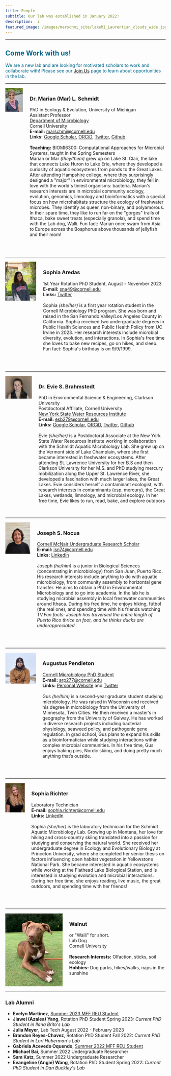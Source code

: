 ```yaml
---
title: People
subtitle: Our lab was established in January 2022! 
description:  i
featured_image: /images/marschmi_site/lakeMI_Laurentian_clouds_wide.jpg
---
```



***

<h2 style="color:#03688E;">Come Work with us!</h2>

<p style="color:#03688E;">We are a new lab and are looking for motivated scholars to work and collaborate with! Please see our <a href="https://marschmilab.github.io/join">Join Us</a> page to learn about opportunities in the lab.</p> 



***

<div class="columns">
    <div class="image-column">
        <img src="/images/marschmi_site/people/marian/2023_Mar_headshot.jpeg">
    </div>
    <div class="text-column">
        <h3>Dr. Marian (Mar) L. Schmidt</h3>
           <p>PhD in Ecology & Evolution, University of Michigan<br>
           Assistant Professor <br>
           <a href="https://micro.cornell.edu/">Department of Microbiology</a><br>
           Cornell University<br>
           <strong>E-mail:</strong> <a href="mailto: marschmi@cornell.edu">marschmi@cornell.edu</a> <br>
           <strong>Links:</strong> <a href="https://scholar.google.com/citations?user=XN44kAIAAAAJ&hl=en">Google Scholar</a>, <a href="https://orcid.org/0000-0002-2866-4496">ORCiD</a>, <a href="https://twitter.com/micro_marian?lang=en">Twitter</a>, <a href="https://github.com/marschmi">Github</a> <br>  
           <br>
           <strong>Teaching:</strong> BIOMI6300: Computational Approaches for Microbial Systems, taught in the Spring Semesters <br>
           Marian or Mar <em>(they/them)</em> grew up on Lake St. Clair, the lake that connects Lake Huron to Lake Erie, where they developed a curiosity of aquatic ecosystems from ponds to the Great Lakes. After attending Hampshire college, where they surprisingly designed a "major" in environmental microbiology, they fell in love with the world's tiniest organisms: bacteria. Marian's research interests are in microbial community ecology, evolution, genomics, limnology and bioinformatics with a special focus on how microhabitats structure the ecology of freshwater microbes. They identify as queer, non-binary, and polyamorous. In their spare time, they like to run far on the "gorges" trails of Ithaca, bake sweet treats (especially granola), and spend time with the Lab dog, Walli. Fun fact: Marian once swam from Asia to Europe across the Bosphorus above thousands of jellyfish and their mom!<br>
           <br>
       </p>
 <br> 
    </div>
</div>

***


<div class="columns">
    <div class="image-column">
        <img src="/images/marschmi_site/people/2023_sophia_aredas.jpg">
    </div>
    <div class="text-column">
        <h3>Sophia Aredas</h3>
           <p>1st Year Rotation PhD Student, August - November 2023<br>
           <strong>E-mail:</strong> <a href="mailto: sna49@cornell.edu">sna49@cornell.edu</a> <br>
           <strong>Links:</strong> <a href="https://twitter.com/sophiaaredas/">Twitter</a> <br>  
           <br>
           Sophia <em>(she/her)</em> is a first year rotation student in the Cornell Microbiology PhD program. She was born and raised in the San Fernando Valley/Los Angeles County in California. Sophia received two undergraduate degrees in Public Health Sciences and Public Health Policy from UC Irvine in 2023. Her research interests include microbial diversity, evolution, and interactions. In Sophia's free time she loves to bake new recipes, go on hikes, and sleep. Fun fact: Sophia's birthday is on 9/9/1999.
<br>
           <br>
       </p>
 <br> 
    </div>
</div>


***


<div class="columns">
    <div class="image-column">
        <img src="/images/marschmi_site/people/2023_evie_brahmstedt.jpg">
    </div>
    <div class="text-column">
        <h3>Dr. Evie S. Brahmstedt</h3>
           <p>PhD in Environmental Science & Engineering, Clarkson University<br>
           Postdoctoral Affiliate, Cornell University<br>
           <a href="https://cals.cornell.edu/water-resources-institute">New York State Water Resources Institute</a><br>     
           <strong>E-mail:</strong> <a href="mailto: esb279@cornell.edu">esb279@cornell.edu</a> <br>
           <strong>Links:</strong> <a href="https://scholar.google.com/citations?user=-fmYeXgAAAAJ&hl=en&oi=ao">Google Scholar</a>, <a href="https://orcid.org/0000-0001-9263-2248">ORCiD</a>, <a href="https://twitter.com/ESBrahmstedt">Twitter</a>, <a href="https://github.com/EvieSawyer">Github</a> <br>
           <br>
           Evie <em>(she/her)</em> is a Postdoctoral Associate at the New York State Water Resources Institute working in collaboration with the Schmidt Aquatic Microbiology Lab. She grew up on the Vermont side of Lake Champlain, where she first became interested in freshwater ecosystems. After attending St. Lawrence University for her B.S and then Clarkson University for her M.S. and PhD studying mercury mobilization along the Upper St. Lawrence River, she developed a fascination with much larger lakes, the Great Lakes. Evie considers herself a contaminant ecologist, with research interests in contaminants (esp. mercury), the Great Lakes, wetlands, limnology, and microbial ecology. In her free time, Evie likes to run, read, bake, and explore outdoors
           <br>
       </p>
 <br> 
    </div>
</div>


***

<div class="columns">
    <div class="image-column">
        <img src="/images/marschmi_site/people/2022_joseph_nocua.jpg">
    </div>
    <div class="text-column">
        <h3>Joseph S. Nocua</h3>
           <p><a href="https://experience.cornell.edu/opportunities/mcnair-scholars-program">Cornell McNair Undergraduate Research Scholar</a><br>
           <strong>E-mail:</strong> <a href="mailto: jsn74@cornell.edu">jsn74@cornell.edu</a> <br>
           <strong>Links:</strong> <a href="https://www.linkedin.com/in/joseph-s-nocua-tole-ba2b1218a">LinkedIn</a> <br>
           <br>
           Joseph <em>(he/him)</em> is a junior in Biological Sciences (concentrating in microbiology) from San Juan, Puerto Rico. His research interests include anything to do with aquatic microbiology, from community assembly to horizontal gene transfer. He aims to obtain a PhD in Environmental Microbiology and to go into academia. In the lab he is studying microbial assembly in local freshwater communities around Ithaca. During his free time, he enjoys hiking, fútbol (the real one), and spending time with his friends watching TV.<em>Fun facts:  Joseph has traversed the entire length of Puerto Rico thrice on foot, and he thinks ducks are underappreciated.</em>
<br>
           <br>
       </p>
 <br> 
    </div>
</div>

***

<div class="columns">
    <div class="image-column">
        <img src="/images/marschmi_site/people/2023_gus_pendleton.jpeg">
    </div>
    <div class="text-column">
        <h3>Augustus Pendleton</h3>
           <p><a href="https://cals.cornell.edu/microbiology/academics/graduate">Cornell Microbiology PhD Student</a><br>
           <strong>E-mail:</strong> <a href="mailto: arp277@cornell.edu">arp277@cornell.edu</a> <br>
           <strong>Links:</strong> <a href="https://gus-pendleton.github.io/">Personal Website</a> and <a href="https://twitter.com/AugustusPendle1?lang=en">Twitter</a> <br>  
           <br>
           Gus <em>(he/him)</em> is a second-year graduate student studying microbiology. He was raised in Wisconsin and received his degree in microbiology from the University of Minnesota, Twin Cities. He then received a master’s in geography from the University of Galway. He has worked in diverse research projects including bacterial physiology, seaweed policy, and pathogenic gene regulation. In grad school, Gus plans to expand his skills as a bioinformatician while studying interactions within complex microbial communities. In his free time, Gus enjoys baking pies, Nordic skiing, and doing pretty much anything that’s outside.
<br>
           <br>
       </p>
 <br> 
    </div>
</div>


***

<div class="columns">
    <div class="image-column">
        <img src="/images/marschmi_site/people/2023_sophia_richter.jpg">
    </div>
    <div class="text-column">
        <h3>Sophia Richter</h3>
           <p>Laboratory Technician<br>
           <strong>E-mail:</strong> <a href="mailto: sophia.richter@cornell.edu">sophia.richter@cornell.edu</a> <br>
           <strong>Links:</strong> <a href="https://www.linkedin.com/in/sophia-richter7/">LinkedIn</a> <br>  
           <br>
           Sophia <em>(she/her)</em> is the laboratory technician for the Schmidt Aquatic Microbiology Lab. Growing up in Montana, her love for hiking and cross-country skiing translated into a passion for studying and conserving the natural world. She received her undergraduate degree in Ecology and Evolutionary Biology at Princeton University, where she completed her senior thesis on factors influencing open habitat vegetation in Yellowstone National Park. She became interested in aquatic ecosystems while working at the Flathead Lake Biological Station, and is interested in studying evolution and microbial interactions. During her free time, she enjoys reading, live music, the great outdoors, and spending time with her friends! 
<br>
           <br>
       </p>
 <br> 
    </div>
</div>



***

<div class="columns">
    <div class="image-column">
        <img src="/images/marschmi_site/people/walnut/walnut_small.png">
    </div>
    <div class="text-column">
        <h3>Walnut</h3>
        <p>or "Walli" for short.<br>
           Lab Dog<br>
           Cornell University <br>
       	   <br>
       	   <strong>Research Interests:</strong> Olfaction, sticks, soil ecology<br>
       	   <strong>Hobbies:</strong> Dog parks, hikes/walks, naps in the sunshine</p>
    </div>
</div>


***


<h3>Lab Alumni</h3>  
<ul>
  <li><strong>Evelyn Martinez</strong>, <a href="https://cihmid.cornell.edu/academics-programs/undergraduate-programs/mff-reu/">Summer 2023 MFF REU Student</a></li>
  <li><strong>Jiawei (Azalea) Yang</strong>, Rotation PhD Student Spring 2023: <em>Current PhD Student in Ilana Brito's Lab</em></li>
  <li><strong>Julia Meyer</strong>, Lab Tech August 2022 - February 2023</li>
  <li><strong>Brandon Reyes-Chavez</strong>, Rotation PhD Student Fall 2022: <em>Current PhD Student in Lori Huberman's Lab</em></li>
  <li><strong>Gabriela Acevedo Oquendo</strong>,  <a href="https://cihmid.cornell.edu/academics-programs/undergraduate-programs/mff-reu/">Summer 2022 MFF REU Student</a></li>
  <li><strong>Michael Bai</strong>, Summer 2022 Undergraduate Researcher</li>
  <li><strong>Sam Katz</strong>, Summer 2022 Undergraduate Researcher</li>
  <li><strong>Evangeline (Angie) Wang</strong>, Rotation PhD Student Spring 2022: <em>Current PhD Student in Dan Buckley's Lab</em></li>
</ul>